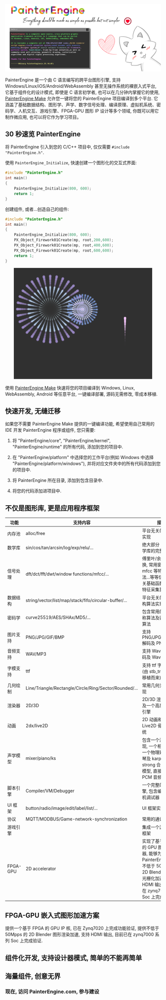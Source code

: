 <p align="center">
  <a href="https://painterengine.com" target="_blank" rel="noopener noreferrer">
    <img src="images/title.png" alt="PainterEngine Title">
  </a>
</p>

PainterEngine 是一个由 C 语言编写的跨平台图形引擎, 支持 Windows/Linux/iOS/Android/WebAssembly 甚至无操作系统的裸嵌入式平台, 它基于组件化的设计模式, 即使是 C 语言初学者, 也可以在几分钟内掌握它的使用, [PainterEngine Make](https://www.painterengine.com/) 允许您一键将您的 PainterEngine 项目编译到多个平台.
它涵盖了基础数据结构、图形学、声学、数字信号处理、编译原理、虚拟机系统、密码学、人机交互、游戏引擎、FPGA-GPU 图形 IP 设计等多个领域, 你既可以用它制作微应用, 也可以将它作为学习项目。

## 30 秒速览 PainterEngine

将 PainterEngine 引入到您的 C/C++ 项目中, 仅仅需要 `#include "PainterEngine.h"`.

使用 `PainterEngine_Initialize`, 快速创建一个图形化的交互式界面:

```c
#include "PainterEngine.h"
int main()
{
    PainterEngine_Initialize(800, 600);
    return 1;
}
```

创建组件, 或者...创造自己的组件:

```c
#include "PainterEngine.h"
int main()
{
    PainterEngine_Initialize(800, 600);
    PX_Object_Firework01Create(mp, root,200,600);
    PX_Object_Firework01Create(mp, root,400,600);
    PX_Object_Firework01Create(mp, root,600,600);
    return 1;
}
```

<p align="center">
  <img src="images/firework.png" alt="PainterEngine firework">
</p>

使用 [PainterEngine Make](https://www.painterengine.com/) 快速将您的项目编译到 Windows, Linux, WebAssembly, Android 等任意平台, 一键编译部署, 源码无需修改, 零成本移植.

## 快速开发, 无缝迁移

如果您不需要 PainterEngine Make 提供的一键编译功能, 希望使用自己常用的 IDE 开发 PainterEngine 程序或组件, 您只需要:

1. 将 "PainterEngine/core", "PainterEngine/kernel", "PainterEngine/runtime" 的所有代码, 添加到您的项目中. 

2. 在 "PainterEngine/platform" 中选择您的工作平台(例如 Windows 中选择 "PainterEngine/platform/windows"), 并将对应文件夹中的所有代码添加到您的项目中.

3. 将 PainterEngine 所在目录, 添加到包含目录中. 

4. 将您的代码添加进项目中.

## 不仅是图形库, 更是应用程序框架

| 功能                  | 支持内容                                                     | 描述                                                                           |
| --------------------- | ------------------------------------------------------------ | ------------------------------------------------------------------------          |
| 内存池                 | alloc/free                                                   | 平台无关的内存池实现                              |
| 数学库               | sin/cos/tan/arcsin/log/exp/relu/...                | 绝大部分 C 标准数学库的完整实现                          |
| 信号处理               | dft/dct/fft/dwt/window functions/mfcc/...                | 傅里叶/余弦/小波变换, 常用窗函数, mfcc 等特征采集算法...等等信号处理相关基础函数及上层特征采集算法                         |
| 数据结构               | string/vector/list/map/stack/fifo/circular-buffer/...                | 平台无关的数据结构算法实现                          |
| 密码学               | curve25519/AES/SHAx/MD5/...                | 包含常用的密钥对称算法及密钥协商算法                          |
| 图片支持               | PNG/JPG/GIF/BMP                                              | 支持 PNG/JPG/GIF/BMP 解码及 PNG 编码           |
| 音频支持               | WAV/MP3                                              | 支持 Wav, Mp3 解码及 Wav 编码|
| 字模支持               | ttf                                              | 支持 ttf 字模文件(由 stb_truetype.c 移植而来)|
| 几何绘制               | Line/Triangle/Rectangle/Circle/Ring/Sector/Rounded/...      | 常用几何光栅化实现                                                                 |
| 渲染器                | 2D/3D                                                        | 2D/3D 渲染器实现及一个高质量制图引擎                                                 |
| 动画                  | 2dx/live2D                                                   | 2D 动画和一个类 Live2D 骨骼动画系统                                                  |
| 声学模型               | mixer/piano/ks                                               | 包含一个混音器实现, 一个相位声码器, 一个物理建模的钢琴及 karplus-strong 合成的拨弦模型, 直接合成 PCM 音频流   |
| 脚本引擎               | Compiler/VM/Debugger                                         | 一个完整的脚本引擎, 包含编译器虚拟机调试器                                           |
| UI 框架                 | button/radio/image/edit/label/list/...                       | UI 框架实现                                                                        |
| 协议                   | MQTT/MODBUS/Game-network-synchronization                     | 常用的通讯协议                                                                    |
| 游戏引擎               |                                                              | 集成一个游戏世界框架                                                               |
| FPGA-GPU               |2D accelerator                                               | 实现了基于 FPGA 的 GPU 图形加速器, 能够为 PainterEngine 提供不低于 50Mpps 的 2D Blender 及图元光栅化加速, 支持 HDMI 输出, 目前已在 zynq7000 系列 Soc 上完成验证|

## FPGA-GPU 嵌入式图形加速方案

提供一个基于 FPGA 的 GPU IP 核, 已在 Zynq7020 上完成功能验证, 提供不低于 50Mpps 的 2D Blender 图形渲染加速, 支持 HDMI 输出, 目前已在 zynq7000 系列 Soc 上完成验证.

## 组件化开发, 支持设计器模式, 简单的不能再简单

## 海量组件, 创意无界

### 现在, 访问 PainterEngine.com, 参与建设
